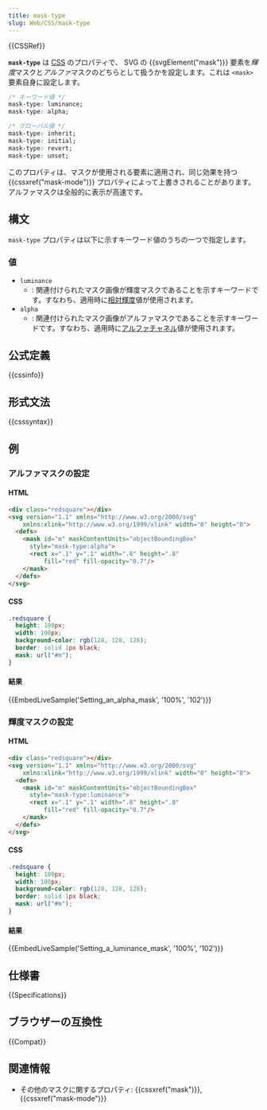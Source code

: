 ```yaml
---
title: mask-type
slug: Web/CSS/mask-type
---
```

{{CSSRef}}

**`mask-type`** は [CSS](/ja/docs/Web/CSS) のプロパティで、 SVG の {{svgElement("mask")}} 要素を*輝度*マスクと*アルファ*マスクのどちらとして扱うかを設定します。これは `<mask>` 要素自身に設定します。

```css
/* キーワード値 */
mask-type: luminance;
mask-type: alpha;

/* グローバル値 */
mask-type: inherit;
mask-type: initial;
mask-type: revert;
mask-type: unset;
```

このプロパティは、マスクが使用される要素に適用され、同じ効果を持つ {{cssxref("mask-mode")}} プロパティによって上書きされることがあります。アルファマスクは全般的に表示が高速です。

## 構文

`mask-type` プロパティは以下に示すキーワード値のうちの一つで指定します。

### 値

- `luminance`
  - : 関連付けられたマスク画像が輝度マスクであることを示すキーワードです。すなわち、適用時に[相対輝度](https://en.wikipedia.org/wiki/Luminance_%28relative%29)値が使用されます。
- `alpha`
  - : 関連付けられたマスク画像がアルファマスクであることを示すキーワードです。すなわち、適用時に[アルファチャネル](https://ja.wikipedia.org/wiki/%E3%82%A2%E3%83%AB%E3%83%95%E3%82%A1%E3%83%81%E3%83%A3%E3%83%B3%E3%83%8D%E3%83%AB)値が使用されます。

## 公式定義

{{cssinfo}}

## 形式文法

{{csssyntax}}

## 例

<h3 id="Setting_an_alpha_mask">アルファマスクの設定</h3>

#### HTML

```html
<div class="redsquare"></div>
<svg version="1.1" xmlns="http://www.w3.org/2000/svg"
    xmlns:xlink="http://www.w3.org/1999/xlink" width="0" height="0">
  <defs>
    <mask id="m" maskContentUnits="objectBoundingBox"
      style="mask-type:alpha">
      <rect x=".1" y=".1" width=".8" height=".8"
          fill="red" fill-opacity="0.7"/>
    </mask>
  </defs>
</svg>
```

#### CSS

```css
.redsquare {
  height: 100px;
  width: 100px;
  background-color: rgb(128, 128, 128);
  border: solid 1px black;
  mask: url("#m");
}
```

#### 結果

{{EmbedLiveSample('Setting_an_alpha_mask', '100%', '102')}}

<h3 id="Setting_a_luminance_mask">輝度マスクの設定</h3>

#### HTML

```html
<div class="redsquare"></div>
<svg version="1.1" xmlns="http://www.w3.org/2000/svg"
    xmlns:xlink="http://www.w3.org/1999/xlink" width="0" height="0">
  <defs>
    <mask id="m" maskContentUnits="objectBoundingBox"
      style="mask-type:luminance">
      <rect x=".1" y=".1" width=".8" height=".8"
          fill="red" fill-opacity="0.7"/>
    </mask>
  </defs>
</svg>
```

#### CSS

```css
.redsquare {
  height: 100px;
  width: 100px;
  background-color: rgb(128, 128, 128);
  border: solid 1px black;
  mask: url("#m");
}
```

#### 結果

{{EmbedLiveSample('Setting_a_luminance_mask', '100%', '102')}}

## 仕様書

{{Specifications}}

## ブラウザーの互換性

{{Compat}}

## 関連情報

- その他のマスクに関するプロパティ: {{cssxref("mask")}}, {{cssxref("mask-mode")}}
